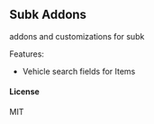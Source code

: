 ## Subk Addons

addons and customizations for subk

Features:

 - Vehicle search fields for Items

#### License

MIT
